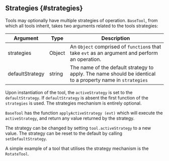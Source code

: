 ## Strategies {#strategies}

Tools may optionally have multiple strategies of operation. `BaseTool`, from which all tools inherit, takes two arguments related to the tools strategies:

| Argument | Type | Description |
|----------|------|-------------|
| strategies | Object |An `Object` comprised of `function`s that take `evt` as an argument and perform an operation.
| defaultStrategy | string | The name of the default strategy to apply. The name should be identical to a property name in `strategies`|

Upon instantiation of the tool, the `activeStrategy` is set to the `defaultStrategy`. If `defaultStrategy` is absent the first function of the `strategies` is used. The strategies mechanism is entirely optional.

`BaseTool` has the function `applyActiveStrategy (evt)` which will execute the `activeStrategy`, and return any value returned by the strategy.

The strategy can be changed by setting `tool.activeStrategy` to a new value. The strategy can be reset to the default by calling `setDefaultStrategy`.

 A simple example of a tool that utilises the strategy mechanism is the `RotateTool`.

